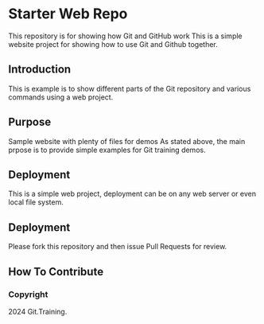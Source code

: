 # Starter Web Repo

This repository is for showing how Git and GitHub work
This is a simple website project for showing how to use Git and Github together.

## Introduction
This is example is to show different parts of the Git repository and various commands using a web project.

## Purpose

Sample website with plenty of files for demos
As stated above, the main prpose is to provide simple examples for Git training demos.

## Deployment
This is a simple web project, deployment can be on any web server or even local file system.

## Deployment
Please fork this repository and then issue Pull Requests for review.

## How To Contribute

### Copyright
2024 Git.Training.
